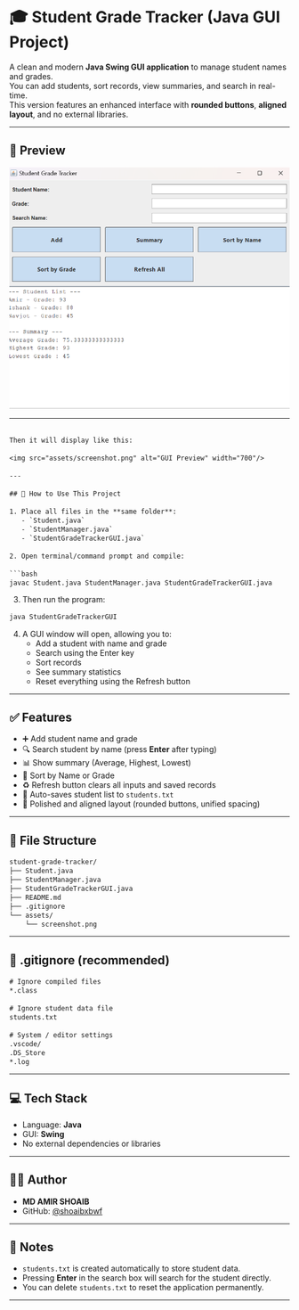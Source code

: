 # 🎓 Student Grade Tracker (Java GUI Project)

A clean and modern **Java Swing GUI application** to manage student names and grades.  
You can add students, sort records, view summaries, and search in real-time.  
This version features an enhanced interface with **rounded buttons**, **aligned layout**, and no external libraries.

---

## 📸 Preview

<img src="assets/gradetracker.png" alt="Student Grade Tracker GUI" width="700"/>

---
```

Then it will display like this:

<img src="assets/screenshot.png" alt="GUI Preview" width="700"/>

---

## 🧩 How to Use This Project

1. Place all files in the **same folder**:
   - `Student.java`
   - `StudentManager.java`
   - `StudentGradeTrackerGUI.java`

2. Open terminal/command prompt and compile:

```bash
javac Student.java StudentManager.java StudentGradeTrackerGUI.java
```

3. Then run the program:

```bash
java StudentGradeTrackerGUI
```

4. A GUI window will open, allowing you to:
   - Add a student with name and grade
   - Search using the Enter key
   - Sort records
   - See summary statistics
   - Reset everything using the Refresh button

---

## ✅ Features

- ➕ Add student name and grade
- 🔍 Search student by name (press **Enter** after typing)
- 📊 Show summary (Average, Highest, Lowest)
- 🔀 Sort by Name or Grade
- ♻️ Refresh button clears all inputs and saved records
- 💾 Auto-saves student list to `students.txt`
- 🎨 Polished and aligned layout (rounded buttons, unified spacing)

---

## 📁 File Structure

```
student-grade-tracker/
├── Student.java
├── StudentManager.java
├── StudentGradeTrackerGUI.java
├── README.md
├── .gitignore
└── assets/
    └── screenshot.png
```

---

## 🧾 .gitignore (recommended)

```
# Ignore compiled files
*.class

# Ignore student data file
students.txt

# System / editor settings
.vscode/
.DS_Store
*.log
```

---

## 💻 Tech Stack

- Language: **Java**
- GUI: **Swing**
- No external dependencies or libraries

---

## 👨‍💻 Author

- **MD AMIR SHOAIB**
- GitHub: [@shoaibxbwf](https://github.com/shoaibxbwf)

---

## 📝 Notes

- `students.txt` is created automatically to store student data.
- Pressing **Enter** in the search box will search for the student directly.
- You can delete `students.txt` to reset the application permanently.

---
